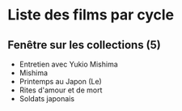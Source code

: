 # Liste des films par cycle

## Fenêtre sur les collections (5)

  * Entretien avec Yukio Mishima  
  * Mishima  
  * Printemps au Japon (Le)  
  * Rites d'amour et de mort  
  * Soldats japonais  
